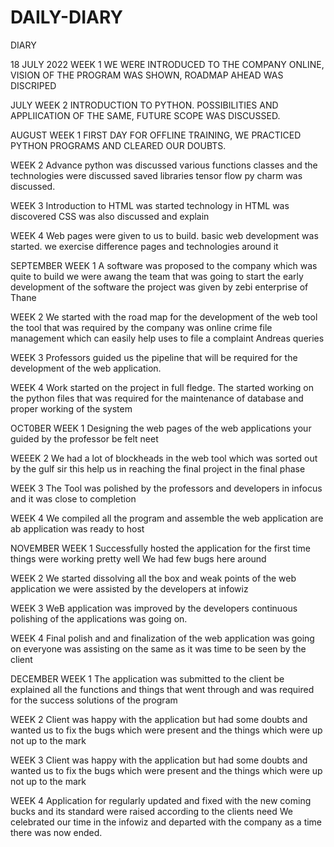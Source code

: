 # DAILY-DIARY
DIARY


18 JULY 2022 WEEK 1
WE WERE INTRODUCED TO THE COMPANY ONLINE, VISION OF THE PROGRAM WAS SHOWN, ROADMAP AHEAD WAS DISCRIPED

JULY WEEK 2
INTRODUCTION TO PYTHON.
POSSIBILITIES AND APPLIICATION OF THE SAME, FUTURE SCOPE WAS DISCUSSED.

AUGUST WEEK 1
FIRST DAY FOR OFFLINE TRAINING, WE PRACTICED PYTHON PROGRAMS AND CLEARED OUR DOUBTS.

WEEK 2
Advance python was discussed various functions classes and the technologies were discussed saved libraries tensor flow py charm was discussed.

WEEK 3
Introduction to HTML was started technology in HTML was discovered CSS was also discussed and explain

WEEK 4
Web pages were given to us to build. basic  web development was started. we exercise difference pages and technologies around it

SEPTEMBER WEEK 1
A software was proposed to the company which was quite to build we were awang the team that was going to start the early development of the software the project was given by zebi enterprise of Thane

WEEK 2
We started with the road map for the development of the web tool the tool that was required by the company was online crime file management which can easily help uses to file a complaint Andreas queries

WEEK 3
Professors guided us the pipeline that will be required for the development of the web application.

WEEK 4
Work started on the project in full fledge. The started working on the python files that was required for the maintenance of database and proper working of the system

OCT0BER WEEK 1
Designing the web pages of the web applications your guided by the professor be felt neet

WEEEK 2
We had a lot of blockheads in the web tool which was sorted out by the gulf sir this help us in reaching the final project in the final phase

WEEK 3
The Tool was polished by the professors and developers in infocus and it was close to completion

WEEK 4
We compiled all the program and assemble the web application are ab application was ready to host


NOVEMBER WEEK 1
Successfully hosted the application for the first time things were working pretty well We had few bugs here around

WEEK 2
We started dissolving all the box and weak points of the web application we were assisted by the developers at infowiz

WEEK 3
WeB application was improved by the developers continuous polishing of the applications was going on.

WEEK 4
Final polish and and finalization of the web application was going on everyone was assisting on the same as it was time to be seen by the client

DECEMBER WEEK 1
The application was submitted to the client be explained all the functions and things that went through and was required for the success solutions of the program

WEEK 2
Client was happy with the application but had some doubts and wanted us to fix the bugs which were present and the things which were up not up to the mark

WEEK 3
Client was happy with the application but had some doubts and wanted us to fix the bugs which were present and the things which were up not up to the mark

WEEK 4
Application for regularly updated and fixed with the new coming bucks and its standard were raised according to the clients need
We celebrated our time in the infowiz and departed with the company as a time there was now ended.

